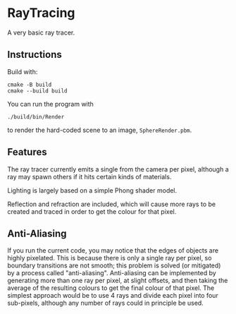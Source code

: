 # RayTracing

A very basic ray tracer.

## Instructions

Build with:

```
cmake -B build
cmake --build build
```

You can run the program with 

```
./build/bin/Render
```

to render the hard-coded scene to an image, `SphereRender.pbm`. 

## Features

The ray tracer currently emits a single from the camera per pixel, although a ray may spawn others if it hits certain kinds of materials. 

Lighting is largely based on a simple Phong shader model. 

Reflection and refraction are included, which will cause more rays to be created and traced in order to get the colour for that pixel. 

## Anti-Aliasing

If you run the current code, you may notice that the edges of objects are highly pixelated. This is because there is only a single ray per pixel, so boundary transitions are not smooth; this problem is solved (or mitigated) by a process called "anti-aliasing". Anti-aliasing can be implemented by generating more than one ray per pixel, at slight offsets, and then taking the average of the resulting colours to get the final colour of that pixel. The simplest approach would be to use 4 rays and divide each pixel into four sub-pixels, although any number of rays could in principle be used. 
